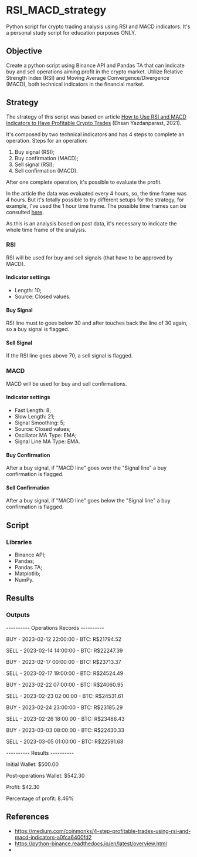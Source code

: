 # RSI_MACD_strategy
Python script for crypto trading analysis using RSI and MACD indicators. It's a personal study script for education purposes ONLY.

## Objective
Create a python script using Binance API and Pandas TA that can indicate buy and sell operations aiming profit in the crypto market. Utilize Relative Strength Index (RSI) and Moving Average Convergence/Divergence (MACD), both technical indicators in the financial market.

## Strategy
The strategy of this script was based on article [How to Use RSI and MACD Indicators to Have Profitable Crypto Trades](https://medium.com/coinmonks/4-step-profitable-trades-using-rsi-and-macd-indicators-a0fca6400fd2) (Ehsan Yazdanparast, 2021). 

It's composed by two technical indicators and has 4 steps to complete an operation. Steps for an operation:
1. Buy signal (RSI);
2. Buy confirmation (MACD);
3. Sell signal (RSI);
4. Sell confirmation (MACD).

After one complete operation, it's possible to evaluate the profit.

In the article the data was evaluated every 4 hours, so, the time frame was 4 hours. But it's totally possible to try different setups for the strategy, for example, I've used the 1 hour time frame.
The possible time frames can be consulted [here](https://python-binance.readthedocs.io/en/latest/binance.html?highlight=4hour#binance.client.BaseClient.KLINE_INTERVAL_12HOUR).

As this is an analysis based on past data, it's necessary to indicate the whole time frame of the analysis.
### RSI
RSI will be used for buy and sell signals (that have to be approved by MACD).
#### Indicator settings
- Length: 10;
- Source: Closed values.
#### Buy Signal
RSI line must to goes below 30 and after touches back the line of 30 again, so a buy signal is flagged.
#### Sell Signal
If the RSI line goes above 70, a sell signal is flagged.
### MACD
MACD will be used for buy and sell confirmations.
#### Indicator settings
- Fast Length: 8;
- Slow Length: 21;
- Signal Smoothing: 5;
- Source: Closed values;
- Oscillator MA Type: EMA;
- Signal Line MA Type: EMA.
#### Buy Confirmation
After a buy signal, if "MACD line" goes over the "Signal line" a buy confirmation is flagged.
#### Sell Confirmation
After a buy signal, if "MACD line" goes below the "Signal line" a buy confirmation is flagged.

## Script

### Libraries
- Binance API;
- Pandas;
- Pandas TA;
- Matplotlib;
- NumPy.

## Results
### Outputs


---------- Operations Records ----------

BUY  -  2023-02-12 22:00:00  -  BTC: R$21794.52

SELL -  2023-02-14 14:00:00  -  BTC: R$22247.39

BUY  -  2023-02-17 00:00:00  -  BTC: R$23713.37

SELL -  2023-02-17 19:00:00  -  BTC: R$24524.49

BUY  -  2023-02-22 07:00:00  -  BTC: R$24060.95

SELL -  2023-02-23 02:00:00  -  BTC: R$24531.61

BUY  -  2023-02-24 23:00:00  -  BTC: R$23185.29

SELL -  2023-02-26 18:00:00  -  BTC: R$23486.43

BUY  -  2023-03-03 08:00:00  -  BTC: R$22430.33

SELL -  2023-03-05 01:00:00  -  BTC: R$22591.68


---------- Results ----------

Initial Wallet: $500.00

Post-operations Wallet: $542.30

Profit: $42.30

Percentage of profit: 8.46%

## References
- https://medium.com/coinmonks/4-step-profitable-trades-using-rsi-and-macd-indicators-a0fca6400fd2
- https://python-binance.readthedocs.io/en/latest/overview.html
- 
